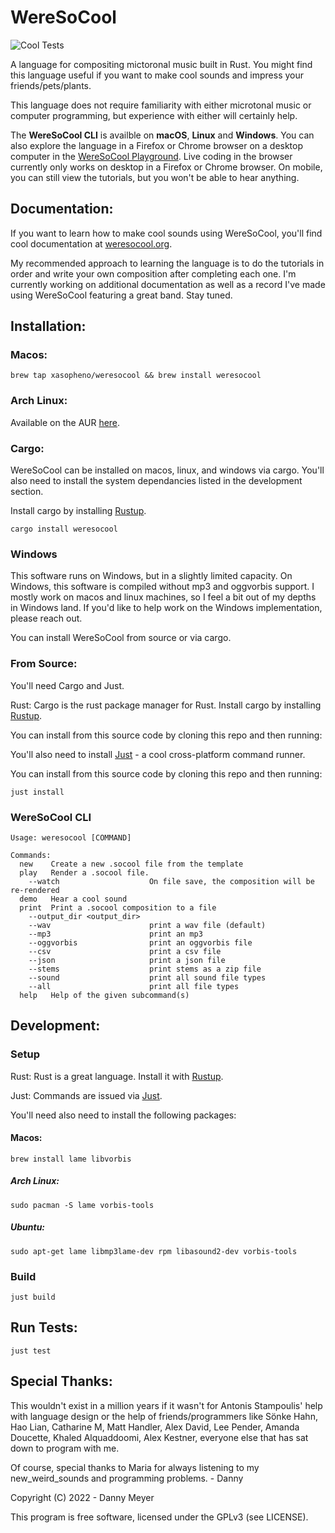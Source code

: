 # **WereSoCool**
![Cool Tests](https://github.com/xasopheno/WereSoCool/workflows/Cool%20Tests/badge.svg)

A language for compositing mictoronal music built in Rust. You might find this language useful if you want to make cool sounds and impress your friends/pets/plants. 

This language does not require familiarity with either microtonal music or computer programming, but experience with either will certainly help. 

The **WereSoCool CLI** is availble on **macOS**, **Linux** and **Windows**.  You can also explore the language in a Firefox or Chrome browser on a desktop computer in the [WereSoCool Playground](https://www.weresocool.org/playground). Live coding in the browser currently only works on desktop in a Firefox or Chrome browser. On mobile, you can still view the tutorials, but you won't be able to hear anything.

## Documentation:
If you want to learn how to make cool sounds using WereSoCool, you'll find cool documentation at [weresocool.org](https://www.weresocool.org/).

My recommended approach to learning the language is to do the tutorials in order and write your own composition after completing each one. I'm currently working on additional documentation as well as a record I've made using WereSoCool featuring a great band. Stay tuned. 

## Installation:

### Macos:

`brew tap xasopheno/weresocool && brew install weresocool`

### Arch Linux:

Available on the AUR [here](https://aur.archlinux.org/packages/weresocool).

### Cargo:

WereSoCool can be installed on macos, linux, and windows via cargo. You'll also need to install the system dependancies listed in the development section. 

 Install cargo by installing [Rustup](https://www.rust-lang.org/en-US/install.html).

`cargo install weresocool`

### Windows

This software runs on Windows, but in a slightly limited capacity. On Windows, this software is compiled without mp3 and oggvorbis support. I mostly work on macos and linux machines, so I feel a bit out of my depths in Windows land. If you'd like to help work on the Windows implementation, please reach out. 

You can install WereSoCool from source or via cargo. 

### From Source:
You'll need Cargo and Just.

Rust: Cargo is the rust package manager for Rust. Install cargo by installing [Rustup](https://www.rust-lang.org/en-US/install.html).

You can install from this source code by cloning this repo and then running:

You'll also need to install [Just](https://github.com/casey/just) - a cool cross-platform command runner. 

You can install from this source code by cloning this repo and then running:

`just install`


### WereSoCool CLI

```
Usage: weresocool [COMMAND]

Commands:
  new    Create a new .socool file from the template
  play   Render a .socool file.
    --watch                    On file save, the composition will be re-rendered
  demo   Hear a cool sound
  print  Print a .socool composition to a file
    --output_dir <output_dir>
    --wav                      print a wav file (default)
    --mp3                      print an mp3
    --oggvorbis                print an oggvorbis file
    --csv                      print a csv file
    --json                     print a json file
    --stems                    print stems as a zip file
    --sound                    print all sound file types
    --all                      print all file types
  help   Help of the given subcommand(s)
```

## Development:

### Setup
Rust: Rust is a great language. Install it with [Rustup](https://www.rust-lang.org/en-US/install.html).

Just: Commands are issued via [Just](https://github.com/casey/just).

You'll need also need to install the following packages:

#### Macos:
`brew install lame libvorbis`

##### Arch Linux:
`sudo pacman -S lame vorbis-tools`

##### Ubuntu:
`sudo apt-get lame libmp3lame-dev rpm libasound2-dev vorbis-tools`

### Build
`just build`

## Run Tests:
`just test`

## Special Thanks:
This wouldn't exist in a million years if it wasn't for Antonis Stampoulis' help with language design or the help of friends/programmers like Sönke Hahn, Hao Lian, Catharine M, Matt Handler, Alex David, Lee Pender, Amanda Doucette, Khaled Alquaddoomi, Alex Kestner, everyone else that has sat down to program with me.

Of course, special thanks to Maria for always listening to my new_weird_sounds
and programming problems. - Danny

Copyright (C) 2022 - Danny Meyer

This program is free software, licensed under the GPLv3 (see LICENSE).

